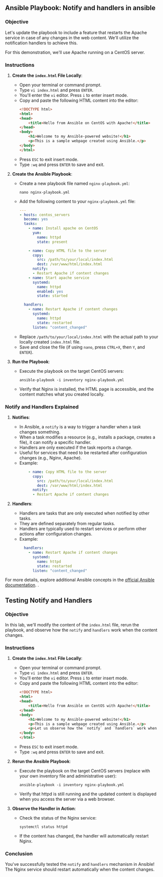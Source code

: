 
## Ansible Playbook: Notify and handlers in ansible

### Objective

Let's update the playbook to include a feature that restarts the Apache service in case of any changes in the web content. We'll utilize the notification handlers to achieve this. 

For this demonstration, we'll use Apache running on a CentOS server.

### Instructions

1. **Create the `index.html` File Locally**:
   - Open your terminal or command prompt.
   - Type `vi index.html` and press `ENTER`.
   - You'll enter the `vi` editor. Press `i` to enter insert mode.
   - Copy and paste the following HTML content into the editor:
     ```html
     <!DOCTYPE html>
     <html>
     <head>
         <title>Hello from Ansible on CentOS with Apache!</title>
     </head>
     <body>
         <h1>Welcome to my Ansible-powered website!</h1>
         <p>This is a sample webpage created using Ansible.</p>
     </body>
     </html>
     ```
   - Press `ESC` to exit insert mode.
   - Type `:wq` and press `ENTER` to save and exit.

2. **Create the Ansible Playbook**:
   - Create a new playbook file named `nginx-playbook.yml`:
     ```
     nano nginx-playbook.yml
     ```
   - Add the following content to your `nginx-playbook.yml` file:
     ```yaml
     ---
     - hosts: centos_servers
       become: yes
       tasks:
         - name: Install apache on CentOS
           yum:
             name: httpd
             state: present

         - name: Copy HTML file to the server
           copy:
             src: /path/to/your/local/index.html
             dest: /var/www/html/index.html
           notify:
           - Restart Apache if content changes
         - name: Start apache service
           systemd:
             name: httpd
             enabled: yes
             state: started

       handlers:
         - name: Restart Apache if content changes
           systemd:
             name: httpd
             state: restarted
           listen: "content_changed"
     ```
   - Replace `/path/to/your/local/index.html` with the actual path to your locally created `index.html` file.
   - Save and close the file (if using `nano`, press `CTRL+X`, then `Y`, and `ENTER`).

3. **Run the Playbook**:
   - Execute the playbook on the target CentOS servers:
     ```
     ansible-playbook -i inventory nginx-playbook.yml
     ```
   - Verify that Nginx is installed, the HTML page is accessible, and the content matches what you created locally.


### Notify and Handlers Explained 

1. **Notifies**:
   - In Ansible, a `notify` is a way to trigger a handler when a task changes something.
   - When a task modifies a resource (e.g., installs a package, creates a file), it can notify a specific handler.
   - Handlers are only executed if the task reports a change.
   - Useful for services that need to be restarted after configuration changes (e.g., Nginx, Apache).
   - Example:
     ```yaml
         - name: Copy HTML file to the server
           copy:
             src: /path/to/your/local/index.html
             dest: /var/www/html/index.html
           notify:
           - Restart Apache if content changes
     ```

2. **Handlers**:
   - Handlers are tasks that are only executed when notified by other tasks.
   - They are defined separately from regular tasks.
   - Handlers are typically used to restart services or perform other actions after configuration changes.
   - Example:
     ```yaml
       handlers:
         - name: Restart Apache if content changes
           systemd:
             name: httpd
             state: restarted
           listen: "content_changed"
     ```

For more details, explore additional Ansible concepts in the [official Ansible documentation](https://docs.ansible.com/ansible/latest/user_guide/playbooks_intro.html#handlers-running-operations-on-change). .



## Testing Notify and Handlers

### Objective
In this lab, we'll modify the content of the `index.html` file, rerun the playbook, and observe how the `notify` and `handlers` work when the content changes.

### Instructions

1. **Create the `index.html` File Locally**:
   - Open your terminal or command prompt.
   - Type `vi index.html` and press `ENTER`.
   - You'll enter the `vi` editor. Press `i` to enter insert mode.
   - Copy and paste the following HTML content into the editor:
     ```html
     <!DOCTYPE html>
     <html>
     <head>
         <title>Hello from Ansible on CentOS with Apache!</title>
     </head>
     <body>
         <h1>Welcome to my Ansible-powered website!</h1>
         <p>This is a sample webpage created using Ansible.</p>
         <p>Let us observe how the `notify` and `handlers` work when the content changes.</p>
     </body>
     </html>
     ```
   - Press `ESC` to exit insert mode.
   - Type `:wq` and press `ENTER` to save and exit.

2. **Rerun the Ansible Playbook**:
   - Execute the playbook on the target CentOS servers (replace with your own inventory file and administrative user):
     ```
     ansible-playbook -i inventory nginx-playbook.yml
     ```
   - Verify that httpd is still running and the updated content is displayed when you access the server via a web browser.

3. **Observe the Handler in Action**:
   - Check the status of the Nginx service:
     ```
     systemctl status httpd
     ```
   - If the content has changed, the handler will automatically restart Nginx.

### Conclusion
You've successfully tested the `notify` and `handlers` mechanism in Ansible! The Nginx service should restart automatically when the content changes.


